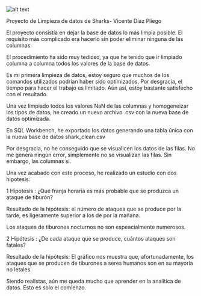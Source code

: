 ![alt text](https://www.google.com/url?sa=i&url=https%3A%2F%2Fwww.lavozdegalicia.es%2Fnoticia%2Fsociedad%2F2020%2F08%2F16%2Fincreible-instantanea-salto-tiburon-blanco%2F00031597575314089587560.htm&psig=AOvVaw3jpNmvOtN9-YmMZ21dtp-o&ust=1620650688518000&source=images&cd=vfe&ved=0CAIQjRxqFwoTCLjRgbfQvPACFQAAAAAdAAAAABAD.jpg)



Proyecto de Limpieza de datos de Sharks- Vicente Díaz Pliego


El proyecto consistía en dejar la base de datos lo más limpia posible. El requisito más complicado era hacerlo sin poder eliminar ninguna de las columnas.

El procedimiento ha sido muy tedioso, ya que he tenido que ir limpiado columna a columna todos los valores de la base de datos.

Es mi primera limpieza de datos, estoy seguro que muchos de los comandos utilizados podrían haber sido optimizados. Por desgracia, el tiempo para hacer el trabajo es limitado. Aún así, estoy bastante satisfecho con el resultado.


Una vez limpiado todos los valores NaN de las columnas y homogeneizar los tipos de datos, he creado un nuevo archivo .csv con la nueva base de datos optimizada.

En SQL Workbench, he exportado los datos generando una tabla única con la nueva base de datos shark_clean.csv 

Por desgracia, no he conseguido que se visualicen los datos de las filas. No me genera ningún error, simplemente no se visualizan las filas. Sin embargo, las columnas si.


Una vez acabado con este proceso, he realizado un estudio con dos hipotesis:

1 Hipotesis : ¿Qué franja horaria es más probable que se produzca un ataque de tiburón?

Resultado de la hipótesis: el número de ataques que se produce por la tarde, es ligeramente superior a los de por la mañana.

Los ataques de tiburones nocturnos no son espeacialmente numerosos.

2 Hipótesis : ¿De cada ataque que se produce, cuántos ataques son fatales?

Resultado de la hipótesis: El gráfico nos muestra que, afortunadamente, los ataques que se producen de tiburones a seres humanos son en su mayoría no letales.


Siendo realistas, aún me queda mucho que aprender en la analítica de datos. Esto es solo el comienzo.